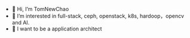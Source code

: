 - 👋 Hi, I’m TomNewChao
- 👀 I’m interested in full-stack, ceph, openstack, k8s, hardoop，opencv and AI.
- 🌱 I want to be a application architect
